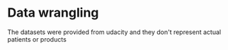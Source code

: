 # Data wrangling 

The datasets were provided from udacity and they don't represent actual patients or products
